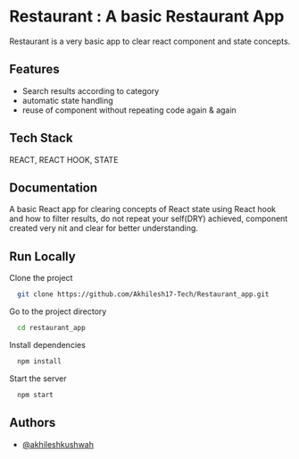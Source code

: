 # Restaurant : A basic Restaurant App

Restaurant is a very basic app to clear react component and state concepts.

## Features

- Search results according to category
- automatic state handling 
- reuse of component without repeating code again & again

## Tech Stack
REACT, REACT HOOK, STATE

## Documentation

A basic React app for clearing concepts of React state using React hook and how to filter results, do not repeat your self(DRY) achieved, component created very nit and clear for better understanding.

## Run Locally

Clone the project

```bash
  git clone https://github.com/Akhilesh17-Tech/Restaurant_app.git
```

Go to the project directory

```bash
  cd restaurant_app
```

Install dependencies

```bash
  npm install
```

Start the server

```bash
  npm start
```

## Authors

- [@akhileshkushwah](https://github.com/Akhilesh17-Tech)
